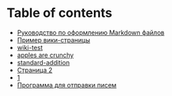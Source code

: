 # Table of contents

* [Руководство по оформлению Markdown файлов](README.md)
* [Пример вики-страницы](<Пример вики-страницы.md>)
* [wiki-test](<README (1) (1).md>)
* [apples are crunchy](<apples are crunchy.md>)
* [standard-addition](standard-addition.md)
* [Страница 2](<Страница 2.md>)
* [1](<README (1).md>)
* [Программа для отправки писем](programma-dlya-otpravki-pisem.md)
